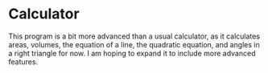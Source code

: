 # Calculator
This program is a bit more advanced than a usual calculator, as it calculates areas, volumes, the equation of a line, the quadratic equation, and angles in a right triangle for now. I am hoping to expand it to include more advanced features.
